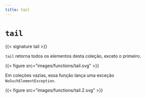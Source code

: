 ```yaml
---
title: tail
---
```


# `tail`

{{< signature tail >}}

`tail` retorna todos os elementos desta coleção, exceto o primeiro.

{{< figure src="images/functions/tail.svg" >}}

Em coleções vazias, essa função lança uma exceção `NoSuchElementException`.

{{< figure src="images/functions/tail.2.svg" >}}
